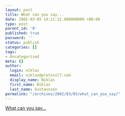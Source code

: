 ```yaml
---
layout: post
title: What can you say...
date: 2002-03-05 14:11:22.000000000 +00:00
type: post
parent_id: '0'
published: true
password: ''
status: publish
categories: []
tags:
- Uncategorized
meta: {}
author:
  login: niklas
  email: niklas@protocol7.com
  display_name: Niklas
  first_name: Niklas
  last_name: Gustavsson
permalink: "/archives/2002/03/05/what_can_you_say/"
---
```

[What can you say...](http://www.man.aaronclinger.com/)


